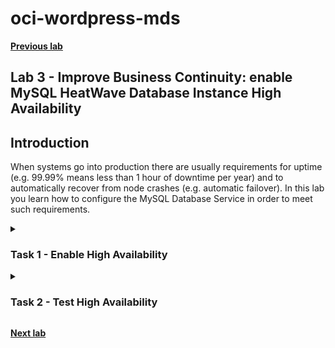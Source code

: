 # oci-wordpress-mds

**[Previous lab](./wordpress_test_installation.md)**

## Lab 3 - Improve Business Continuity: enable MySQL HeatWave Database Instance High Availability

## Introduction
When systems go into production there are usually requirements for uptime (e.g. 99.99% means less than 1 hour of downtime per year) and to automatically recover from node crashes (e.g. automatic failover). In this lab you learn how to configure the MySQL Database Service in order to meet such requirements.
 
<details>
<summary><h3>Task 1 - Enable High Availability</h3></summary>

1. Go to the OCI Dashboard

2. Navigate to the MySQL HeatWave database instances page. Make sure you are in the correct compartment for your database instance.

    ![OCI Burger menu for MySQL HeatWave Database instances](../images/./OCI-burger_menu-databases-db_system.png)

3. In the row that displays your database instance you will see that HA is not enabled.

    ![OCI MySQL HeatWave Database Service instances list](../images/./OCI-mds-instances-list.png)

4. To enable HA, click on your database instance's name and then in its details page (below) click on the "More Actions" button menu and select the "Enable High Availability" option.

    ![OCI MySQL HeatWave Database Service instance details](../images/./OCI-mds-instance-HA_action.png)

5. Confirm the activation by clicking on "Enable"

    ![OCI MySQL HeatWave Database Service instance enable HA confirmation](../images/./OCI-mds-enable_HA.png)

6. By default, standalone and High Availability instances have different configuration settings. Choose the configuration "MySQL.VM.Standard.E4.4.64GB.HA" and press "Enable"

    ![OCI MySQL HeatWave Database Service instance choose HA configuration](../images/./OCI-mds-enable_HA-Choose_configuration.png)

7. Click on enable again. Please note that HA may take 10-15 minutes to complete so please be patient.

    ![OCI MySQL HeatWave Database Service instance enabling HA wait message](../images/OCI-mds-enable_HA-wait.png)

8. While the change is happening you are not permitted to make other changes to the database. However, you can view its details, look at the work request, etc.
    This is what you should be seeing on the database details page while it is updating to become a HA database.

    ![OCI MySQL HeatWave Database Service instance enabling HA update status](../images/./OCI-mds-enable_HA-update_status.png)

</details>

<details>
<summary><h3>Task 2 - Test High Availability</h3></summary>

1. When enabling or disabling high availability, the IP address does not change. You can confirm this by viewing the Endpoint section in the database details page: the IP address that was originally assigned to the database instance is now assigned to a VIP that "sits" in front of the three database nodes which form the HA cluster.

2. Now simulate a failure using the "switchover" option.
    From the database details page, open the "More actions" menu and select "Switchover"

    ![OCI MySQL HeatWave Database Instance High Availability switchover](../images/./OCI-mds-more_actions-switchover.png)

3. The dialog will prompt you to decide upon the node that you want to failover to. Choose a node other than the primary. Note that it will also display whether your nodes are clustered over Fault Domains (FD) or Availability Domains (AD). ADs are used in larger regions (e.g. Frankfurt, London) and FDs are used in smaller regions (which only have one availability domain).
    
    ![OCI MySQL HeatWave Database Instance High Availability switchover choose new FD](../images/./OCI-mds-more_actions-switchover-choose_fd.png)

4. Even if the instance is in "UPDATE" (orange) status, it's still online. The downtime is limited to the seconds required to complete the switchover. Wait that the instance return to "ACTIVE" (green) status. The status change requires few minutes.

5. Return to your "My Restaurant" web site and navigate its pages, create a food order, etc. You will see that the web site is still working perfectly

</details>

**[Next lab](./mds_read_replicas.md)**
